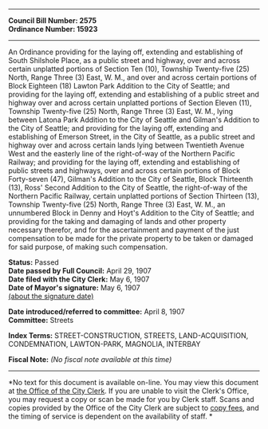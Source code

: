 * * * * *  
  
**Council Bill Number: [](#h0)[](#h2)2575**   
**Ordinance Number: 15923**  
  
* * * * *  
  
An Ordinance providing for the laying off, extending and establishing of South Shilshole Place, as a public street and highway, over and across certain unplatted portions of Section Ten (10), Township Twenty-five (25) North, Range Three (3) East, W. M., and over and across certain portions of Block Eighteen (18) Lawton Park Addition to the City of Seattle; and providing for the laying off, extending and establishing of a public street and highway over and across certain unplatted portions of Section Eleven (11), Township Twenty-five (25) North, Range Three (3) East, W. M., lying between Latona Park Addition to the City of Seattle and Gilman's Addition to the City of Seattle; and providing for the laying off, extending and establishing of Emerson Street, in the City of Seattle, as a public street and highway over and across certain lands lying between Twentieth Avenue West and the easterly line of the right-of-way of the Northern Pacific Railway; and providing for the laying off, extending and establishing of public streets and highways, over and across certain portions of Block Forty-seven (47), Gilman's Addition to the City of Seattle, Block Thirteenth (13), Ross' Second Addition to the City of Seattle, the right-of-way of the Northern Pacific Railway, certain unplatted portions of Section Thirteen (13), Township Twenty-five (25) North, Range Three (3) East, W. M., an unnumbered Block in Denny and Hoyt's Addition to the City of Seattle; and providing for the taking and damaging of lands and other property necessary therefor, and for the ascertainment and payment of the just compensation to be made for the private property to be taken or damaged for said purpose, of making such compensation.  
  
**Status:** Passed   
**Date passed by Full Council:** April 29, 1907   
**Date filed with the City Clerk:** May 6, 1907   
**Date of Mayor's signature:** May 6, 1907   
[(about the signature date)](/~public/approvaldate.htm)   
  
  
**Date introduced/referred to committee:** April 8, 1907   
**Committee:** Streets   
  
**Index Terms:** STREET-CONSTRUCTION, STREETS, LAND-ACQUISITION, CONDEMNATION, LAWTON-PARK, MAGNOLIA, INTERBAY  
  
**Fiscal Note:** *(No fiscal note available at this time)*  
  
* * * * *  
  
*No text for this document is available on-line. You may view this document at [the Office of the City Clerk](http://www.seattle.gov/leg/clerk/contactUs.htm). If you are unable to visit the Clerk's Office, you may request a copy or scan be made for you by Clerk staff. Scans and copies provided by the Office of the City Clerk are subject to [copy fees](http://clerk.seattle.gov/~public/clerkfees.htm), and the timing of service is dependent on the availability of staff. *  
  
  
